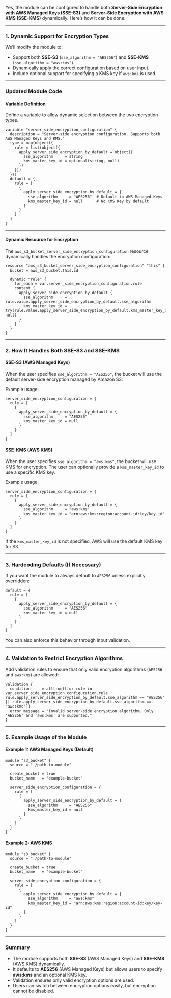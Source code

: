Yes, the module can be configured to handle both **Server-Side Encryption with AWS Managed Keys (SSE-S3)** and **Server-Side Encryption with AWS KMS (SSE-KMS)** dynamically. Here’s how it can be done:

---

### 1. **Dynamic Support for Encryption Types**
We’ll modify the module to:
- Support both **SSE-S3** (`sse_algorithm = "AES256"`) and **SSE-KMS** (`sse_algorithm = "aws:kms"`).
- Dynamically apply the correct configuration based on user input.
- Include optional support for specifying a KMS key if `aws:kms` is used.

---

### Updated Module Code

#### **Variable Definition**
Define a variable to allow dynamic selection between the two encryption types.

```hcl
variable "server_side_encryption_configuration" {
  description = "Server-side encryption configuration. Supports both AWS Managed Keys and KMS."
  type = map(object({
    rule = list(object({
      apply_server_side_encryption_by_default = object({
        sse_algorithm     = string
        kms_master_key_id = optional(string, null)
      })
    }))
  }))
  default = {
    rule = [
      {
        apply_server_side_encryption_by_default = {
          sse_algorithm     = "AES256"  # Default to AWS Managed Keys
          kms_master_key_id = null      # No KMS Key by default
        }
      }
    ]
  }
}
```

---

#### **Dynamic Resource for Encryption**
The `aws_s3_bucket_server_side_encryption_configuration` resource dynamically handles the encryption configuration:

```hcl
resource "aws_s3_bucket_server_side_encryption_configuration" "this" {
  bucket = aws_s3_bucket.this.id

  dynamic "rule" {
    for_each = var.server_side_encryption_configuration.rule
    content {
      apply_server_side_encryption_by_default {
        sse_algorithm     = rule.value.apply_server_side_encryption_by_default.sse_algorithm
        kms_master_key_id = try(rule.value.apply_server_side_encryption_by_default.kms_master_key_id, null)
      }
    }
  }
}
```

---

### 2. **How It Handles Both SSE-S3 and SSE-KMS**

#### **SSE-S3 (AWS Managed Keys)**
When the user specifies `sse_algorithm = "AES256"`, the bucket will use the default server-side encryption managed by Amazon S3.

Example usage:
```hcl
server_side_encryption_configuration = {
  rule = [
    {
      apply_server_side_encryption_by_default = {
        sse_algorithm     = "AES256"
        kms_master_key_id = null
      }
    }
  ]
}
```

#### **SSE-KMS (AWS KMS)**
When the user specifies `sse_algorithm = "aws:kms"`, the bucket will use KMS for encryption. The user can optionally provide a `kms_master_key_id` to use a specific KMS key.

Example usage:
```hcl
server_side_encryption_configuration = {
  rule = [
    {
      apply_server_side_encryption_by_default = {
        sse_algorithm     = "aws:kms"
        kms_master_key_id = "arn:aws:kms:region:account-id:key/key-id"
      }
    }
  ]
}
```

If the `kms_master_key_id` is not specified, AWS will use the default KMS key for S3.

---

### 3. **Hardcoding Defaults (If Necessary)**
If you want the module to always default to `AES256` unless explicitly overridden:

```hcl
default = {
  rule = [
    {
      apply_server_side_encryption_by_default = {
        sse_algorithm     = "AES256"
        kms_master_key_id = null
      }
    }
  ]
}
```

You can also enforce this behavior through input validation.

---

### 4. **Validation to Restrict Encryption Algorithms**
Add validation rules to ensure that only valid encryption algorithms (`AES256` and `aws:kms`) are allowed:

```hcl
validation {
  condition     = alltrue([for rule in var.server_side_encryption_configuration.rule : rule.apply_server_side_encryption_by_default.sse_algorithm == "AES256" || rule.apply_server_side_encryption_by_default.sse_algorithm == "aws:kms"])
  error_message = "Invalid server-side encryption algorithm. Only 'AES256' and 'aws:kms' are supported."
}
```

---

### 5. **Example Usage of the Module**

#### Example 1: AWS Managed Keys (Default)
```hcl
module "s3_bucket" {
  source = "./path-to-module"

  create_bucket = true
  bucket_name   = "example-bucket"

  server_side_encryption_configuration = {
    rule = [
      {
        apply_server_side_encryption_by_default = {
          sse_algorithm     = "AES256"
          kms_master_key_id = null
        }
      }
    ]
  }
}
```

#### Example 2: AWS KMS
```hcl
module "s3_bucket" {
  source = "./path-to-module"

  create_bucket = true
  bucket_name   = "example-bucket"

  server_side_encryption_configuration = {
    rule = [
      {
        apply_server_side_encryption_by_default = {
          sse_algorithm     = "aws:kms"
          kms_master_key_id = "arn:aws:kms:region:account-id:key/key-id"
        }
      }
    ]
  }
}
```

---

### Summary
- The module supports both **SSE-S3** (AWS Managed Keys) and **SSE-KMS** (AWS KMS) dynamically.
- It defaults to **AES256** (AWS Managed Keys) but allows users to specify **aws:kms** and an optional KMS key.
- Validation ensures only valid encryption options are used.
- Users can switch between encryption options easily, but encryption cannot be disabled.
